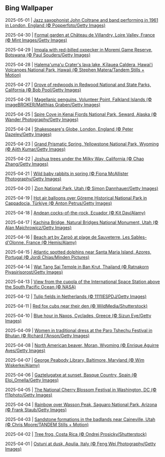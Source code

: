 ## Bing Wallpaper
2025-05-01 | [Jazz saxophonist John Coltrane and band performing in 1961 in London, England (© Popperfoto/Getty Images)](./wallpaper/2025-05-01.jpg) 

2025-04-30 | [Formal garden at Château de Villandry, Loire Valley, France (© Mint Images/Getty Images)](./wallpaper/2025-04-30.jpg) 

2025-04-29 | [Impala with red-billed oxpecker in Moremi Game Reserve, Botswana (© Paul Souders/Getty Images)](./wallpaper/2025-04-29.jpg) 

2025-04-28 | [Halema'uma'u Crater's lava lake, Kīlauea Caldera, Hawai'i Volcanoes National Park, Hawaii (© Stephen Matera/Tandem Stills + Motion)](./wallpaper/2025-04-28.jpg) 

2025-04-27 | [Grove of redwoods in Redwood National and State Parks, California (© Bob Pool/Getty Images)](./wallpaper/2025-04-27.jpg) 

2025-04-26 | [Magellanic penguins, Volunteer Point, Falkland Islands (© imageBROKER/Matthias Graben/Getty Images)](./wallpaper/2025-04-26.jpg) 

2025-04-25 | [Spire Cove in Kenai Fjords National Park, Seward, Alaska (© Wander Photography/Getty Images)](./wallpaper/2025-04-25.jpg) 

2025-04-24 | [Shakespeare's Globe, London, England (© Peter Dazeley/Getty Images)](./wallpaper/2025-04-24.jpg) 

2025-04-23 | [Grand Prismatic Spring, Yellowstone National Park, Wyoming (© Ajith Kumar/Getty Images)](./wallpaper/2025-04-23.jpg) 

2025-04-22 | [Joshua trees under the Milky Way, California (© Chao Zhang/Getty Images)](./wallpaper/2025-04-22.jpg) 

2025-04-21 | [Wild baby rabbits in spring (© Fiona McAllister Photography/Getty Images)](./wallpaper/2025-04-21.jpg) 

2025-04-20 | [Zion National Park, Utah (© Simon Dannhauer/Getty Images)](./wallpaper/2025-04-20.jpg) 

2025-04-19 | [Hot air balloons over Göreme Historical National Park in Cappadocia, Türkiye (© Anton Petrus/Getty Images)](./wallpaper/2025-04-19.jpg) 

2025-04-18 | [Andean cocks-of-the-rock, Ecuador (© Kit Day/Alamy)](./wallpaper/2025-04-18.jpg) 

2025-04-17 | [Kachina Bridge, Natural Bridges National Monument, Utah (© Alan Majchrowicz/Getty Images)](./wallpaper/2025-04-17.jpg) 

2025-04-16 | [Beach art by Zarpõ at plage de Sauveterre, Les Sables-d'Olonne, France (© Hemis/Alamy)](./wallpaper/2025-04-16.jpg) 

2025-04-15 | [Atlantic spotted dolphins near Santa Maria Island, Azores, Portugal (© Jordi Chias/Minden Pictures)](./wallpaper/2025-04-15.jpg) 

2025-04-14 | [Wat Tang Sai Temple in Ban Krut, Thailand (© Ratnakorn Piyasirisorost/Getty Images)](./wallpaper/2025-04-14.jpg) 

2025-04-13 | [View from the cupola of the International Space Station above the South Pacific Ocean (© NASA)](./wallpaper/2025-04-13.jpg) 

2025-04-12 | [Tulip fields in Netherlands (© 1111IESPDJ/Getty Images)](./wallpaper/2025-04-12.jpg) 

2025-04-11 | [Red fox cubs near their den (© WildMedia/Shutterstock)](./wallpaper/2025-04-11.jpg) 

2025-04-10 | [Blue hour in Naxos, Cyclades, Greece (© Sizun Eye/Getty Images)](./wallpaper/2025-04-10.jpg) 

2025-04-09 | [Women in traditional dress at the Paro Tshechu Festival in Bhutan (© Richard I'Anson/Getty Images)](./wallpaper/2025-04-09.jpg) 

2025-04-08 | [North American beaver, Moran, Wyoming (© Enrique Aguirre Aves/Getty Images)](./wallpaper/2025-04-08.jpg) 

2025-04-07 | [George Peabody Library, Baltimore, Maryland (© Wim Wiskerke/Alamy)](./wallpaper/2025-04-07.jpg) 

2025-04-06 | [Gaztelugatxe at sunset, Basque Country, Spain (© Eloi_Omella/Getty Images)](./wallpaper/2025-04-06.jpg) 

2025-04-05 | [The National Cherry Blossom Festival in Washington, DC (© f11photo/Getty Images)](./wallpaper/2025-04-05.jpg) 

2025-04-04 | [Rainbow over Wasson Peak, Saguaro National Park, Arizona (© Frank Staub/Getty Images)](./wallpaper/2025-04-04.jpg) 

2025-04-03 | [Sandstone formations in the badlands near Caineville, Utah (© Chris Moore/TANDEM Stills + Motion)](./wallpaper/2025-04-03.jpg) 

2025-04-02 | [Tree frog, Costa Rica (© Ondrej Prosicky/Shutterstock)](./wallpaper/2025-04-02.jpg) 

2025-04-01 | [Ostuni at dusk, Apulia, Italy (© Feng Wei Photography/Getty Images)](./wallpaper/2025-04-01.jpg) 

